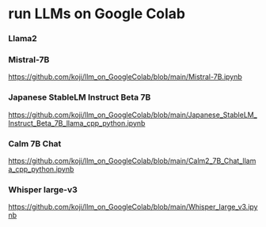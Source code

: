 # run LLMs on Google Colab


### Llama2

### Mistral-7B
https://github.com/koji/llm_on_GoogleColab/blob/main/Mistral-7B.ipynb

### Japanese StableLM Instruct Beta 7B
https://github.com/koji/llm_on_GoogleColab/blob/main/Japanese_StableLM_Instruct_Beta_7B_llama_cpp_python.ipynb

### Calm 7B Chat
https://github.com/koji/llm_on_GoogleColab/blob/main/Calm2_7B_Chat_llama_cpp_python.ipynb

### Whisper large-v3
https://github.com/koji/llm_on_GoogleColab/blob/main/Whisper_large_v3.ipynb
